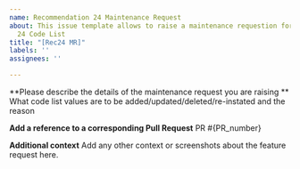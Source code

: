 ```yaml
---
name: Recommendation 24 Maintenance Request
about: This issue template allows to raise a maintenance requestion for Recommendation
  24 Code List
title: "[Rec24 MR]"
labels: ''
assignees: ''

---
```


**Please describe the details of the maintenance request you are raising **
What code list values are to be added/updated/deleted/re-instated and the reason

**Add a reference to a corresponding Pull Request**
PR #{PR_number}

**Additional context**
Add any other context or screenshots about the feature request here.
